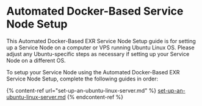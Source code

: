 # Automated Docker-Based Service Node Setup

This Automated Docker-Based EXR Service Node Setup guide is for setting up a Service Node on a computer or VPS running Ubuntu Linux OS. Please adjust any Ubuntu-specific steps as necessary if setting up your Service Node on a different OS.

To setup your Service Node using the Automated Docker-Based EXR Service Node Setup, complete the following guides in order:

{% content-ref url="set-up-an-ubuntu-linux-server.md" %}
[set-up-an-ubuntu-linux-server.md](set-up-an-ubuntu-linux-server.md)
{% endcontent-ref %}

